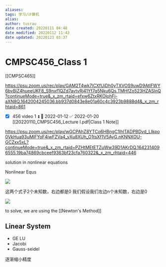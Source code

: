 ```yaml
---
aliases: 
tags: 学习/计算机
alias: 
author: tusrau
date created: 20220111 04:48
date modified: 20220112 11:43
date updated: 20220123 03:37
---
```


# CMPSC456_Class 1

[[CMPSC465]]

https://psu.zoom.us/rec/play/GAM2T4wk7lCXfUiDh0yTXVOS9uwD9AtIFWY6bvBiZ4hueeUKF8_S9nxf1QZd7avtvRj41Yf7q5Nku6Qs.TMHfZo523HZASlnQ?continueMode=true&_x_zm_rtaid=efxw6ZtxRKOlohFi-aXN8Q.1642004245036.bb937d0843e8e01a60c4c3923b9888d4&_x_zm_rhtaid=861

- [x] 456 video 1 ⏫ 📅 2022-01-12 ✅ 2022-01-20
[[20220110_CMPSC456_Lecture I.pdf|Class 1 Note]]

https://psu.zoom.us/rec/play/wGCPAhZ8YTCo6HBngC1IhlTADPBDvd_LIkpo0VkHua93uMlFYoF4iwFZVa4_vXu8XUh_O1tsXf1V5AyG.nKNNXOU-GCZxx5xL?continueMode=true&_x_zm_rtaid=PZHtMEtETZuWw39D1AKrDQ.1642314096555.19ba74869cbceef9363bf23cfa760322&_x_zm_rhtaid=446

solution in nonlinear equations

Nonlinear Equs

![](https://i0.hdslb.com/bfs/album/e841b21a21ef22cbe416fe6324b43dbe175cbb1c.png)

这两个式子2个未知数，右边都是0
我们假设我们左边n个未知数，右边是0

![](https://i0.hdslb.com/bfs/album/dfbe8a2dad020ac06126e54dbf7ca5c1129c461d.png)

to solve, we are using the [[Newton's Method]]

## Linear System

- GE LU
- Jacobi
- Gauss-seidel

逐渐缩小精度
